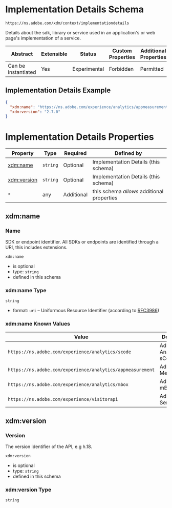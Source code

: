 
# Implementation Details Schema

```
https://ns.adobe.com/xdm/context/implementationdetails
```

Details about the sdk, library or service used in an application's or web page's implementation of a service.

| Abstract | Extensible | Status | Custom Properties | Additional Properties | Defined In |
|----------|------------|--------|-------------------|-----------------------|------------|
| Can be instantiated | Yes | Experimental | Forbidden | Permitted | [context/implementationdetails.schema.json](context/implementationdetails.schema.json) |

## Implementation Details Example
```json
{
  "xdm:name": "https://ns.adobe.com/experience/analytics/appmeasurement",
  "xdm:version": "2.7.0"
}
```

# Implementation Details Properties

| Property | Type | Required | Defined by |
|----------|------|----------|------------|
| [xdm:name](#xdmname) | `string` | Optional | Implementation Details (this schema) |
| [xdm:version](#xdmversion) | `string` | Optional | Implementation Details (this schema) |
| `*` | any | Additional | this schema *allows* additional properties |

## xdm:name
### Name

SDK or endpoint identifier. All SDKs or endpoints are identified through a URI, this includes extensions.

`xdm:name`
* is optional
* type: `string`
* defined in this schema

### xdm:name Type


`string`
* format: `uri` – Uniformous Resource Identifier (according to [RFC3986](http://tools.ietf.org/html/rfc3986))



### xdm:name Known Values
| Value | Description |
|-------|-------------|
| `https://ns.adobe.com/experience/analytics/scode` | Adobe Analytics sCode |
| `https://ns.adobe.com/experience/analytics/appmeasurement` | Adobe App Measurement |
| `https://ns.adobe.com/experience/analytics/mbox` | Adobe Target mBox |
| `https://ns.adobe.com/experience/visitorapi` | Adobe Visitor Service |




## xdm:version
### Version

The version identifier of the API, e.g h.18.

`xdm:version`
* is optional
* type: `string`
* defined in this schema

### xdm:version Type


`string`





